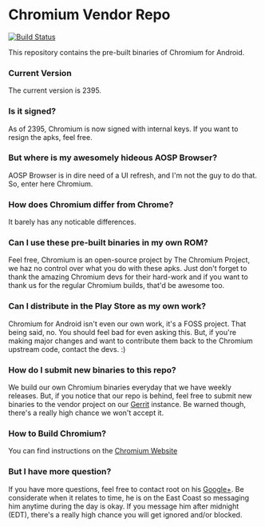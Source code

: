 Chromium Vendor Repo
========
[![Build Status](http://jenkins.carbonrom.org/job/Chromium/badge/icon)](http://jenkins.carbonrom.org/job/Chromium/)

This repository contains the pre-built binaries of Chromium for Android.

### Current Version
The current version is 2395.

### Is it signed?
As of 2395, Chromium is now signed with internal keys. If you want to resign the apks, feel free.

### But where is my awesomely hideous AOSP Browser?
AOSP Browser is in dire need of a UI refresh, and I'm not the guy to do that. So, enter here Chromium.

### How does Chromium differ from Chrome?
It barely has any noticable differences. 

### Can I use these pre-built binaries in my own ROM?
Feel free, Chromium is an open-source project by The Chromium Project, we haz no control over what you do with these apks. Just don't forget to thank the amazing Chromium devs for their hard-work and if you want to thank us for the regular Chromium builds, that'd be awesome too.

### Can I distribute in the Play Store as my own work?
Chromium for Android isn't even our own work, it's a FOSS project. That being said, no. You should feel bad for even asking this. But, if you're making major changes and want to contribute them back to the Chromium upstream code, contact the devs. :) 

### How do I submit new binaries to this repo?
We build our own Chromium binaries everyday that we have weekly releases. But, if you notice that our repo is behind, feel free to submit new binaries to the vendor project on our [Gerrit] instance. Be warned though, there's a really high chance we won't accept it.


### How to Build Chromium?
You can find instructions on the [Chromium Website]

### But I have more question?
If you have more questions, feel free to contact root on his [Google+]. Be considerate when it relates to time, he is on the East Coast so messaging him anytime during the day is okay. If you message him after midnight (EDT), there's a really high chance you will get ignored and/or blocked.


   [Gerrit]: <http://review.carbonrom.org/#/admin/projects/CarbonROM/android_vendor_chromium>
   [Chromium Website]: <https://www.chromium.org/developers/how-tos/android-build-instructions>
   [Google+]: <https://plus.google.com/+RyanNorrisNigee/posts>